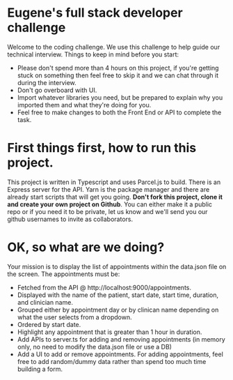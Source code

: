 # Eugene's full stack developer challenge
Welcome to the coding challenge. We use this challenge to help guide our technical interview. Things to keep in mind before you start:
- Please don't spend more than 4 hours on this project, if you're getting stuck on something then feel free to skip it and we can chat through it during the interview.
- Don't go overboard with UI.
- Import whatever libraries you need, but be prepared to explain why you imported them and what they're doing for you.
- Feel free to make changes to both the Front End or API to complete the task.

# First things first, how to run this project.
This project is written in Typescript and uses Parcel.js to build. There is an Express server for the API. Yarn is the package manager and there are already start scripts that will get you going. **Don't fork this project, clone it and create your own project on Github**. You can either make it a public repo or if you need it to be private, let us know and we'll send you our github usernames to invite as collaborators.

# OK, so what are we doing?
Your mission is to display the list of appointments within the data.json file on the screen. The appointments must be:
- Fetched from the API @ http://localhost:9000/appointments.
- Displayed with the name of the patient, start date, start time, duration, and clinician name.
- Grouped either by appointment day or by clinican name depending on what the user selects from a dropdown.
- Ordered by start date.
- Highlight any appointment that is greater than 1 hour in duration.
- Add APIs to server.ts for adding and removing appointments (in memory only, no need to modify the data.json file or use a DB)
- Add a UI to add or remove appointments. For adding appointments, feel free to add random/dummy data rather than spend too much time building a form.